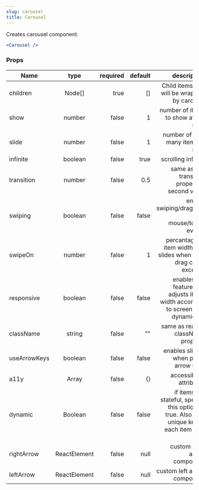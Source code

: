 ```yaml
---
slug: carousel
title: Carousel
---
```


Creates carousel component.

```jsx
<Carousel />
```

### Props

| Name         |     type     | required | default |                                                                                     descripiton |
| ------------ | :----------: | -------: | ------: | ----------------------------------------------------------------------------------------------: |
| children     |    Node[]    |     true |      [] |                                                    Child items that will be wrapped by carousel |
| show         |    number    |    false |       1 |                                                            number of items to show at per slide |
| slide        |    number    |    false |       1 |                                                               number of how many items to slide |
| infinite     |   boolean    |    false |    true |                                                                              scrolling infinity |
| transition   |    number    |    false |     0.5 |                                                  same as css transition property's second value |
| swiping      |   boolean    |    false |   false |                                                 enable swiping/dragging with mouse/touch events |
| swipeOn      |    number    |    false |       1 |                               percantage of item width that slides when user drag count exceeds |
| responsive   |   boolean    |    false |   false |               enables the feature that adjusts items width according to screen size dynamically |
| className    |    string    |    false |      "" |                                                              same as react's className property |
| useArrowKeys |   boolean    |    false |   false |                                                           enables sliding when press arrow keys |
| a11y         |    Array     |    false |      {} |                                                                        accessibility attributes |
| dynamic      |   Boolean    |    false |   false | if items are stateful, specify this option as true. Also give unique key to each item (like id) |
| rightArrow   | ReactElement |    false |    null |                                                                    custom right arrow component |
| leftArrow    | ReactElement |    false |    null |                                                                     custom left arrow component |
